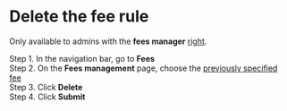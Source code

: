 # Delete the fee rule

Only available to admins with the **fees manager** [right](../admin-account-management/rights-of-admins-on-the-platform.md).

Step 1. In the navigation bar, go to **Fees**  
Step 2. On the **Fees management** page, choose the [previously specified fee](imposition-of-fees.md)  
Step 3. Click **Delete**  
Step 4. Click **Submit**

